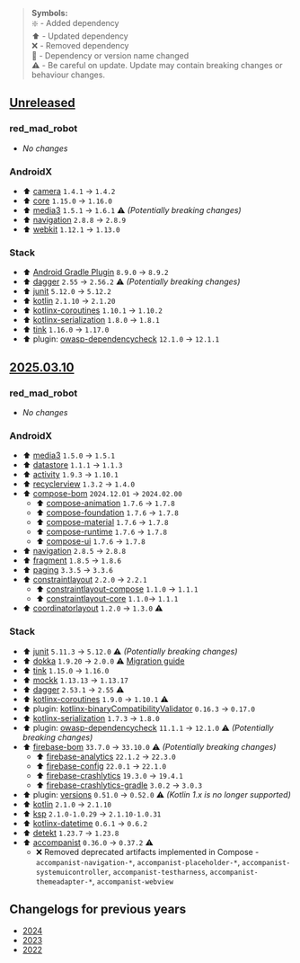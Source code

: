 > **Symbols:** \
> :sparkle: - Added dependency \
> :arrow_up: - Updated dependency \
> :x: - Removed dependency \
> :memo: - Dependency or version name changed \
> :warning: - Be careful on update. Update may contain breaking changes or behaviour changes.

## [Unreleased]

### red_mad_robot

- *No changes*

### AndroidX

- :arrow_up: [camera](https://developer.android.com/jetpack/androidx/releases/camera#1.4.2) `1.4.1` → `1.4.2`
- :arrow_up: [core](https://developer.android.com/jetpack/androidx/releases/core#1.16.0) `1.15.0` → `1.16.0`
- :arrow_up: [media3](https://developer.android.com/jetpack/androidx/releases/media3#1.6.1) `1.5.1` → `1.6.1` :warning: *(Potentially breaking changes)*
- :arrow_up: [navigation](https://developer.android.com/jetpack/androidx/releases/navigation#2.8.9) `2.8.8` → `2.8.9`
- :arrow_up: [webkit](https://developer.android.com/jetpack/androidx/releases/webkit#1.13.0) `1.12.1` → `1.13.0`

### Stack

- :arrow_up: [Android Gradle Plugin](https://developer.android.com/build/releases/gradle-plugin) `8.9.0` → `8.9.2`
- :arrow_up: [dagger](https://github.com/google/dagger/releases/tag/dagger-2.56.2) `2.55` → `2.56.2` :warning: *(Potentially breaking changes)*
- :arrow_up: [junit](https://junit.org/junit5/docs/5.12.2/release-notes/) `5.12.0` → `5.12.2`
- :arrow_up: [kotlin](https://github.com/JetBrains/kotlin/releases/tag/v2.1.20) `2.1.10` → `2.1.20`
- :arrow_up: [kotlinx-coroutines](https://github.com/Kotlin/kotlinx.coroutines/releases/tag/1.10.2) `1.10.1` → `1.10.2`
- :arrow_up: [kotlinx-serialization](https://github.com/Kotlin/kotlinx.serialization/releases/tag/v1.8.1) `1.8.0` → `1.8.1`
- :arrow_up: [tink](https://github.com/tink-crypto/tink-java/releases/tag/v1.17.0) `1.16.0` → `1.17.0`
- :arrow_up: plugin: [owasp-dependencycheck](https://github.com/jeremylong/DependencyCheck/blob/main/CHANGELOG.md#version-1201-2025-01-19) `12.1.0` → `12.1.1`

## [2025.03.10]

### red_mad_robot

- *No changes*

### AndroidX

- :arrow_up: [media3](https://developer.android.com/jetpack/androidx/releases/media3#1.5.1) `1.5.0` → `1.5.1`
- :arrow_up: [datastore](https://developer.android.com/jetpack/androidx/releases/datastore#1.1.3) `1.1.1` → `1.1.3`
- :arrow_up: [activity](https://developer.android.com/jetpack/androidx/releases/activity#1.10.1) `1.9.3` → `1.10.1`
- :arrow_up: [recyclerview](https://developer.android.com/jetpack/androidx/releases/recyclerview#recyclerview-1.4.0) `1.3.2` → `1.4.0`
- :arrow_up: [compose-bom](https://developer.android.com/jetpack/compose/bom/bom-mapping) `2024.12.01` → `2024.02.00`
  - :arrow_up: [compose-animation](https://developer.android.com/jetpack/androidx/releases/compose-animation#1.7.8) `1.7.6` → `1.7.8`
  - :arrow_up: [compose-foundation](https://developer.android.com/jetpack/androidx/releases/compose-foundation#1.7.8) `1.7.6` → `1.7.8`
  - :arrow_up: [compose-material](https://developer.android.com/jetpack/androidx/releases/compose-material#1.7.8) `1.7.6` → `1.7.8`
  - :arrow_up: [compose-runtime](https://developer.android.com/jetpack/androidx/releases/compose-runtime#1.7.8) `1.7.6` → `1.7.8`
  - :arrow_up: [compose-ui](https://developer.android.com/jetpack/androidx/releases/compose-ui#1.7.8) `1.7.6` → `1.7.8`
- :arrow_up: [navigation](https://developer.android.com/jetpack/androidx/releases/navigation#2.8.8) `2.8.5` → `2.8.8`
- :arrow_up: [fragment](https://developer.android.com/jetpack/androidx/releases/fragment#1.8.6) `1.8.5` → `1.8.6`
- :arrow_up: [paging](https://developer.android.com/jetpack/androidx/releases/paging#3.3.6) `3.3.5` → `3.3.6`
- :arrow_up: [constraintlayout](https://developer.android.com/jetpack/androidx/releases/constraintlayout#constraintlayout-2.2.1) `2.2.0` → `2.2.1`
  - :arrow_up: [constraintlayout-compose](https://developer.android.com/jetpack/androidx/releases/constraintlayout#1.1.1) `1.1.0` → `1.1.1`
  - :arrow_up: [constraintlayout-core](https://developer.android.com/jetpack/androidx/releases/constraintlayout#1.1.1) `1.1.0`-> `1.1.1`
- :arrow_up: [coordinatorlayout](https://developer.android.com/jetpack/androidx/releases/coordinatorlayout#1.3.0) `1.2.0` → `1.3.0` :warning:

### Stack

- :arrow_up: [junit](https://junit.org/junit5/docs/5.12.0/release-notes/) `5.11.3` → `5.12.0` :warning: *(Potentially breaking changes)*
- :arrow_up: [dokka](https://github.com/Kotlin/dokka/releases/tag/v2.0.0) `1.9.20` → `2.0.0` :warning: [Migration guide](https://kotlinlang.org/docs/dokka-migration.html)
- :arrow_up: [tink](https://github.com/tink-crypto/tink-java/releases/tag/v1.16.0) `1.15.0` → `1.16.0`
- :arrow_up: [mockk](https://github.com/mockk/mockk/releases/tag/1.13.17) `1.13.13` → `1.13.17`
- :arrow_up: [dagger](https://github.com/google/dagger/releases/tag/dagger-2.55) `2.53.1` → `2.55` :warning:
- :arrow_up: [kotlinx-coroutines](https://github.com/Kotlin/kotlinx.coroutines/releases/tag/1.10.1) `1.9.0` → `1.10.1` :warning:
- :arrow_up: plugin: [kotlinx-binaryCompatibilityValidator](https://github.com/Kotlin/binary-compatibility-validator/releases/tag/0.17.0) `0.16.3` → `0.17.0`
- :arrow_up: [kotlinx-serialization](https://github.com/Kotlin/kotlinx.serialization/releases/tag/v1.8.0) `1.7.3` → `1.8.0`
- :arrow_up: plugin: [owasp-dependencycheck](https://github.com/dependency-check/DependencyCheck/blob/main/CHANGELOG.md#version-1210-2025-02-16) `11.1.1` → `12.1.0` :warning: *(Potentially breaking changes)*
- :arrow_up: [firebase-bom](https://firebase.google.com/support/release-notes/android#bom_v33-10-0) `33.7.0` → `33.10.0` :warning: *(Potentially breaking changes)*
  - :arrow_up: [firebase-analytics](https://firebase.google.com/support/release-notes/android#analytics_v22-3-0) `22.1.2` → `22.3.0`
  - :arrow_up: [firebase-config](https://firebase.google.com/support/release-notes/android#remote-config_v22-1-0) `22.0.1` → `22.1.0`
  - :arrow_up: [firebase-crashlytics](https://firebase.google.com/support/release-notes/android#crashlytics_v19-4-1) `19.3.0` → `19.4.1`
  - :arrow_up: [firebase-crashlytics-gradle](https://firebase.google.com/support/release-notes/android#crashlytics_gradle_plugin_v3-0-3) `3.0.2` → `3.0.3`
- :arrow_up: plugin: [versions](https://github.com/ben-manes/gradle-versions-plugin/releases/tag/v0.52.0) `0.51.0` → `0.52.0` :warning: *(Kotlin 1.x is no longer supported)*
- :arrow_up: [kotlin](https://github.com/JetBrains/kotlin/releases/tag/v2.1.10) `2.1.0` → `2.1.10`
- :arrow_up: [ksp](https://github.com/google/ksp/releases/tag/2.1.10-1.0.31) `2.1.0-1.0.29` → `2.1.10-1.0.31`
- :arrow_up: [kotlinx-datetime](https://github.com/Kotlin/kotlinx-datetime/releases/tag/v0.6.2) `0.6.1` → `0.6.2`
- :arrow_up: [detekt](https://github.com/detekt/detekt/releases/tag/v1.23.8) `1.23.7` → `1.23.8`
- :arrow_up: [accompanist](https://github.com/google/accompanist/releases/tag/v0.37.2) `0.36.0` → `0.37.2` :warning:
  - :x: Removed deprecated artifacts implemented in Compose - `accompanist-navigation-*`, `accompanist-placeholder-*`, `accompanist-systemuicontroller`, `accompanist-testharness`, `accompanist-themeadapter-*`, `accompanist-webview`

## Changelogs for previous years

- [2024](CHANGELOG-2024.md)
- [2023](CHANGELOG-2023.md)
- [2022](CHANGELOG-2022.md)

[unreleased]: https://github.com/RedMadRobot/gradle-version-catalogs/compare/2025.03.10...main
[2025.03.10]: https://github.com/RedMadRobot/gradle-version-catalogs/compare/2024.12.12...2025.03.10
